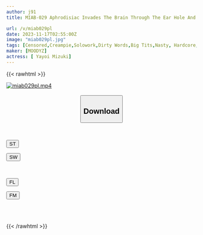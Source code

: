 ```yaml
---
author: j91
title: MIAB-029 Aphrodisiac Invades The Brain Through The Ear Hole And Makes The Brain Juice Slosh And Echo To The Dick. Hallucination And Auditory Sensation Sex Trip Brain Creampie Mizuki Yayoi

url: /v/miab029pl
date: 2023-11-17T02:55:00Z
image: "miab029pl.jpg"
tags: [Censored,Creampie,Solowork,Dirty Words,Big Tits,Nasty, Hardcore,Subjectivity	 ]
maker: [MOODYZ]
actress: [ Yayoi Mizuki]
---
```



{{< rawhtml >}}

<div class="video" data-videoid="bKJx4aPv42hPa40">
    <a href="javascript:;">
        <img src="https://my.j91.asia/v/miab029pl/miab029pl.jpg" width="WIDTH" height="HEIGHT" alt="miab029pl.mp4" loading="lazy">
    </a>
</div>

<script type="text/javascript" src="https://j91.asia/asset/on-demand-st.js"></script>

<br>
  <link rel="stylesheet" href="https://j91.asia/asset/bs5.css">
  
  <center>
  <button class="btn btn-primary" type="button" data-bs-toggle="collapse" data-bs-target=".multi-collapse" aria-expanded="false" aria-controls="multiCollapseExample1 multiCollapseExample2"><h2>Download</h2></button></center>
</p>
<div class="row">
  <div class="col">
    <div class="collapse multi-collapse" id="multiCollapseExample1">
      <div class="card card-body">
	      	      <br>
<div class="buttons">  
<p><a href="https://streamtape.to/v/bKJx4aPv42hPa40" target="_blank"><button class="btn-hover color-3"><i class="fa fa-download"></i> ST</button></a></p>
<p><a href="https://sfastwish.com/3x8044cjuztp" target="_blank"><button class="btn-hover color-2"><i class="fa fa-download"></i> SW</button></a></p></div>
    </div>
  </div>
</div>
  <div class="col">
    <div class="collapse multi-collapse" id="multiCollapseExample2">
      <div class="card card-body">
	      <br>
<div class="buttons">
<p><a href="https://filelions.site/f/tjzdjgut5bz3" target="_blank"><button class="btn-hover color-9"><i class="fa fa-download"></i> FL</button></a></p>
<p><a href="https://filemoon.sx/d/r6obm2bvvng9" target="_blank"><button class="btn-hover color-8"><i class="fa fa-download"></i> FM</button></a></p></div>
<br><br>
      </div>
    </div>
  </div>
</div>

{{< /rawhtml >}}
